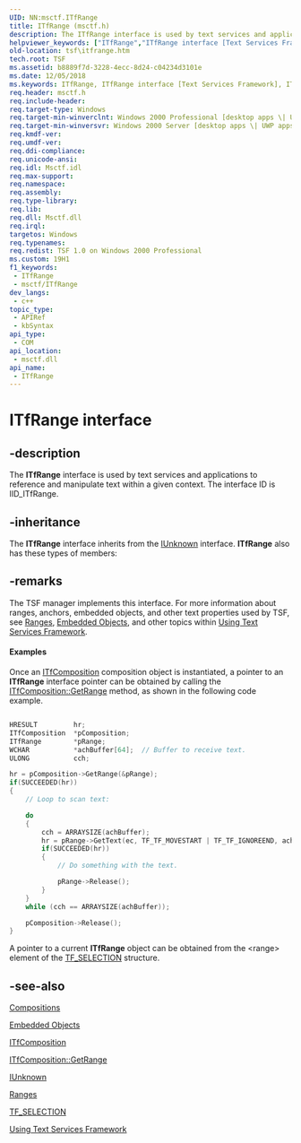 ```yaml
---
UID: NN:msctf.ITfRange
title: ITfRange (msctf.h)
description: The ITfRange interface is used by text services and applications to reference and manipulate text within a given context. The interface ID is IID_ITfRange.
helpviewer_keywords: ["ITfRange","ITfRange interface [Text Services Framework]","ITfRange interface [Text Services Framework]","described","_tsf_itfrange_ref","msctf/ITfRange","tsf.itfrange"]
old-location: tsf\itfrange.htm
tech.root: TSF
ms.assetid: b8889f7d-3228-4ecc-8d24-c04234d3101e
ms.date: 12/05/2018
ms.keywords: ITfRange, ITfRange interface [Text Services Framework], ITfRange interface [Text Services Framework],described, _tsf_itfrange_ref, msctf/ITfRange, tsf.itfrange
req.header: msctf.h
req.include-header: 
req.target-type: Windows
req.target-min-winverclnt: Windows 2000 Professional [desktop apps \| UWP apps]
req.target-min-winversvr: Windows 2000 Server [desktop apps \| UWP apps]
req.kmdf-ver: 
req.umdf-ver: 
req.ddi-compliance: 
req.unicode-ansi: 
req.idl: Msctf.idl
req.max-support: 
req.namespace: 
req.assembly: 
req.type-library: 
req.lib: 
req.dll: Msctf.dll
req.irql: 
targetos: Windows
req.typenames: 
req.redist: TSF 1.0 on Windows 2000 Professional
ms.custom: 19H1
f1_keywords:
 - ITfRange
 - msctf/ITfRange
dev_langs:
 - c++
topic_type:
 - APIRef
 - kbSyntax
api_type:
 - COM
api_location:
 - msctf.dll
api_name:
 - ITfRange
---
```


# ITfRange interface


## -description

The <b>ITfRange</b> interface is used by text services and applications to reference and manipulate text within a given context. The interface ID is IID_ITfRange.

## -inheritance

The <b>ITfRange</b> interface inherits from the <a href="/windows/desktop/api/unknwn/nn-unknwn-iunknown">IUnknown</a> interface. <b>ITfRange</b> also has these types of members:

## -remarks

The TSF manager implements this interface. For more information about ranges, anchors, embedded objects, and other text properties used by TSF, see <a href="/windows/desktop/TSF/ranges">Ranges</a>, <a href="/windows/desktop/TSF/embedded-objects">Embedded Objects</a>, and other topics within <a href="/windows/desktop/TSF/using-text-services-framework">Using Text Services Framework</a>.


#### Examples

Once an <a href="/windows/desktop/api/msctf/nn-msctf-itfcomposition">ITfComposition</a> composition object is instantiated, a pointer to an <b>ITfRange</b> interface pointer can be obtained by calling the <a href="/windows/desktop/api/msctf/nf-msctf-itfcomposition-getrange">ITfComposition::GetRange</a> method, as shown in the following code example.

<div class="code"></div>

```cpp

HRESULT         hr;
ITfComposition  *pComposition;
ITfRange        *pRange;
WCHAR           *achBuffer[64];  // Buffer to receive text. 
ULONG           cch;

hr = pComposition->GetRange(&pRange);
if(SUCCEEDED(hr))
{
    // Loop to scan text: 

    do
    {
        cch = ARRAYSIZE(achBuffer);
        hr = pRange->GetText(ec, TF_TF_MOVESTART | TF_TF_IGNOREEND, achBuffer, cch, &cch);
        if(SUCCEEDED(hr))
        {
            // Do something with the text. 

            pRange->Release();
        }
    }
    while (cch == ARRAYSIZE(achBuffer));

    pComposition->Release();
}

```


A pointer to a current <b>ITfRange</b> object can be obtained from the &lt;range&gt; element of the <a href="/windows/desktop/api/msctf/ns-msctf-tf_selection">TF_SELECTION</a> structure.

<div class="code"></div>

## -see-also

<a href="/windows/desktop/TSF/compositions">Compositions</a>



<a href="/windows/desktop/TSF/embedded-objects">Embedded Objects</a>



<a href="/windows/desktop/api/msctf/nn-msctf-itfcomposition">ITfComposition
      </a>



<a href="/windows/desktop/api/msctf/nf-msctf-itfcomposition-getrange">ITfComposition::GetRange
      </a>



<a href="/windows/desktop/api/unknwn/nn-unknwn-iunknown">IUnknown</a>



<a href="/windows/desktop/TSF/ranges">Ranges</a>



<a href="/windows/desktop/api/msctf/ns-msctf-tf_selection">TF_SELECTION
      </a>



<a href="/windows/desktop/TSF/using-text-services-framework">Using Text Services Framework</a>
